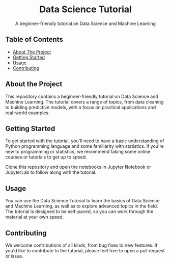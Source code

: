 <!-- Title -->
<h1 align="center">Data Science Tutorial</h1>

<!-- Subtitle -->
<p align="center">A beginner-friendly tutorial on Data Science and Machine Learning</p>

<!-- Table of Contents -->
<h2>Table of Contents</h2>
<ul>
  <li><a href="#about-the-project">About The Project</a></li>
  <li><a href="#getting-started">Getting Started</a></li>
  <li><a href="#usage">Usage</a></li>
  <li><a href="#contributing">Contributing</a></li>
</ul>

<!-- About the Project -->
<h2>About the Project</h2>
<p>
  This repository contains a beginner-friendly tutorial on Data Science and Machine Learning. The tutorial covers a range of topics, from data cleaning to building predictive models, with a focus on practical applications and real-world examples. 
</p>

<!-- Getting Started -->
<h2>Getting Started</h2>
<p>
  To get started with the tutorial, you'll need to have a basic understanding of Python programming language and some familiarity with statistics. If you're new to programming or statistics, we recommend taking some online courses or tutorials to get up to speed. 
</p>
<p>
  Clone this repository and open the notebooks in Jupyter Notebook or JupyterLab to follow along with the tutorial. 
</p>

<!-- Usage -->
<h2>Usage</h2>
<p>
  You can use the Data Science Tutorial to learn the basics of Data Science and Machine Learning, as well as to explore advanced topics in the field. The tutorial is designed to be self-paced, so you can work through the material at your own speed. 
</p>

<!-- Contributing -->
<h2>Contributing</h2>
<p>
  We welcome contributions of all kinds, from bug fixes to new features. If you'd like to contribute to the tutorial, please feel free to open a pull request or issue. 
</p>
